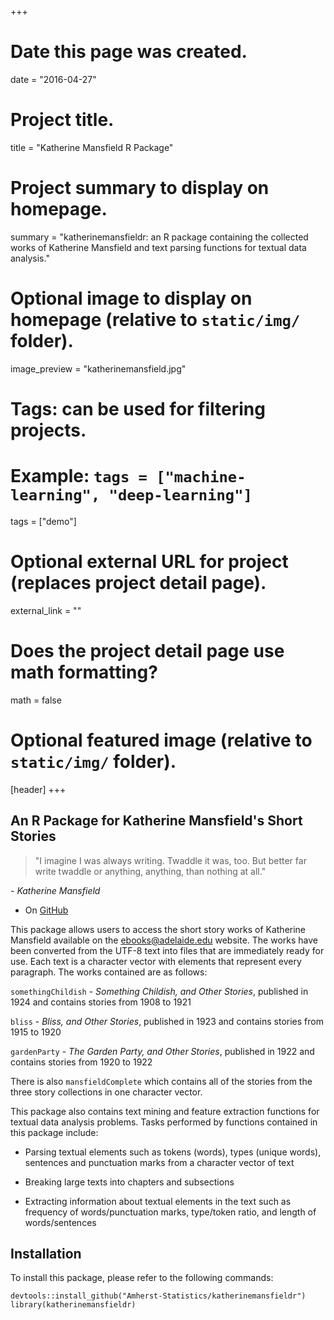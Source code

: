 +++
# Date this page was created.
date = "2016-04-27"

# Project title.
title = "Katherine Mansfield R Package"

# Project summary to display on homepage.
summary = "katherinemansfieldr: an R package containing the collected works of Katherine Mansfield and text parsing functions for textual data analysis."

# Optional image to display on homepage (relative to `static/img/` folder).
image_preview = "katherinemansfield.jpg"

# Tags: can be used for filtering projects.
# Example: `tags = ["machine-learning", "deep-learning"]`
tags = ["demo"]

# Optional external URL for project (replaces project detail page).
external_link = ""

# Does the project detail page use math formatting?
math = false

# Optional featured image (relative to `static/img/` folder).
[header]
+++
## An R Package for Katherine Mansfield's Short Stories

> "I imagine I was always writing. Twaddle it was, too. But better far write twaddle or anything, anything, than nothing at all."

 *- Katherine Mansfield*

* On [GitHub](https://github.com/Amherst-Statistics/katherinemansfieldr)

This package allows users to access the short story works of Katherine 
Mansfield available on the ebooks@adelaide.edu website. The works have been converted from the UTF-8 text into files that are immediately ready for use. Each text is a character vector with elements that represent every paragraph. The works contained are as follows:

`somethingChildish` - *Something Childish, and Other Stories*, published in 1924 and contains stories from 1908 to 1921 

`bliss` - *Bliss, and Other Stories*, published in 1923 and contains stories from 1915 to 1920

`gardenParty` - *The Garden Party, and Other Stories*, published in 1922 and contains stories from 1920 to 1922

There is also `mansfieldComplete` which contains all of the stories from the three story collections in one character vector.

This package also contains text mining and feature extraction functions for textual data analysis problems. Tasks performed by functions contained in this package include:

* Parsing textual elements such as tokens (words), types (unique words), sentences and punctuation marks from a character vector of text

* Breaking large texts into chapters and subsections

* Extracting information about textual elements in the text such as frequency of words/punctuation marks, type/token ratio, and length of words/sentences

## Installation

To install this package, please refer to the following commands: 

```
devtools::install_github("Amherst-Statistics/katherinemansfieldr")
library(katherinemansfieldr)
```